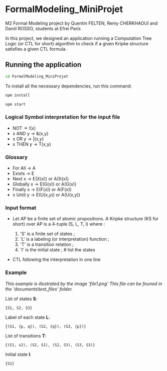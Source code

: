 # FormalModeling_MiniProjet

M2 Formal Modeling project by Quentin FELTEN, Remy CHERKHAOUI and Daniil ROSSO,
students at Efrei Paris

In this project, we designed an application running a Computation Tree Logic (or CTL for short) algorithm to check if a given Kripke structure satisfies a given CTL formula. 

## Running the application

```bash
cd FormalModeling_MiniProjet
```

To install all the necessary dependencies, run this command:
```bash
npm install
```

```bash
npm start
```

### Logical Symbol interpretation for the input file

- NOT      → !(x)
- x AND y  → &(x,y)
- x OR y   → |(x,y)
- x THEN y → T(x,y)

### Glossary

- For All    → A
- Exists     → E
- Next x     → E(X(x)) or A(X(x))
- Globally x → E(G(x)) or A(G(x))
- Finally x  → E(F(x)) or A(F(x))
- x Until y  → E(U(x,y)) or A(U(x,y))

### Input format

- Let AP be a finite set of atomic propositions. A Kripke structure (KS for short) over AP is a 4-tuple (S, L, T, I) where :

  1. 'S' is a finite set of states ;
  2. 'L' is a labeling (or interpretation) function ;
  3. 'T' is a transition relation ;
  4. 'I' is the initial state ; # list the states

- CTL following the interpretation in one line

### Example

_This example is illustrated by the image 'file1.png'
This file can be founed in the 'documents\test_files' folder._

List of states **S**:

`{S1, S2, S3}`

Label of each state **L**:

`{(S1, {p, q}), (S2, {q}), (S3, {p})}`

List of transitions **T**:

`{(S1, s2), (S2, S1), (S2, S3), (S3, S3)}`

Initial state **I**:

`{S1}`

